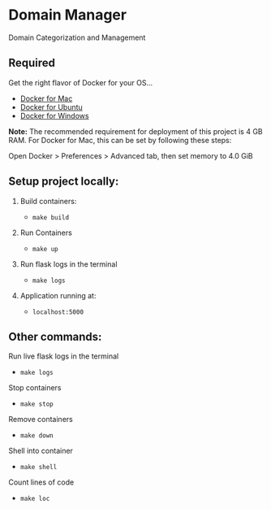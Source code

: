 # Domain Manager

Domain Categorization and Management

## Required

Get the right flavor of Docker for your OS...

- [Docker for Mac](https://docs.docker.com/docker-for-mac/install/)
- [Docker for Ubuntu](https://docs.docker.com/install/linux/docker-ce/ubuntu/)
- [Docker for Windows](https://docs.docker.com/docker-for-windows/install/)

**Note:** The recommended requirement for deployment of this project is 4 GB RAM.
For Docker for Mac, this can be set by following these steps:

Open Docker > Preferences > Advanced tab, then set memory to 4.0 GiB

## Setup project locally:

1. Build containers:

   - `make build`

2. Run Containers

   - `make up`

3. Run flask logs in the terminal

   - `make logs`

4. Application running at:

   - `localhost:5000`

## Other commands:

Run live flask logs in the terminal

- `make logs`

Stop containers

- `make stop`

Remove containers

- `make down`

Shell into container

- `make shell`

Count lines of code

- `make loc`